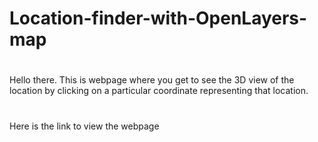 # Location-finder-with-OpenLayers-map

#
Hello there. This is webpage where you get to see the 3D view of the location by clicking on a particular coordinate representing that location.

#
Here is the link to view the webpage

